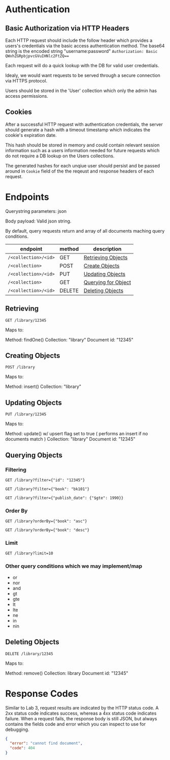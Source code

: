 # Authentication
## Basic Authorization via HTTP Headers

Each HTTP request should include the follow header which provides a users's credentials via the basic access authentication method. The base64 string is the encoded string "username:password"
`Authorization: Basic QWxhZGRpbjpvcGVuIHNlc2FtZQ==`

Each request will do a quick lookup with the DB for valid user credentials.

Idealy, we would want requests to be served through a secure connection via HTTPS protocol.

Users should be stored in the 'User' collection which only the admin has access permissions.

## Cookies

After a successful HTTP request with authentication credentials, the server should generate a hash with a timeout timestamp which indicates the cookie's expiration date.

This hash should be stored in memory and could contain relevant session information such as a users information needed for future requests which do not require a DB lookup on the Users collections.

The generated hashes for each unqiue user should persist and be passed around in `Cookie` field of the the reqeust and response headers of each request.

# Endpoints
Querystring parameters:
json

Body payload:
Valid json string.

By default, query requests return and array of all documents maching query conditions.


endpoint | method | description
--- | --- | ---
`/<collection>/<id>` | GET | [Retrieving Objects](#Retrieving)
`/<collection>` | POST | [Create Objects](#Create)
`/<collection>/<id>` | PUT | [Updating Objects](#Updating)
`/<collection>` | GET | [Querying for Object](#Querying)
`/<collection>/<id>` | DELETE | [Deleting Objects](#Deleting)


## <a name="Retrieving"></a>Retrieving
`GET /library/12345`

Maps to:

Method: findOne()
Collection: "library"
Document id: "12345"


## <a name="Create"></a>Creating Objects
`POST /library`

Maps to:

Method: insert()
Collection: "library"



## <a name="Updating"></a>Updating Objects
`PUT /library/12345`

Maps to:

Method: update() w/ upsert flag set to true ( performs an insert if no documents match )
Collection: "library"
Document id: "12345"


## <a name="Querying"></a>Querying Objects
### Filtering
`GET /library?filter={"id": "12345"}`

`GET /library?filter={"book": "bk101"}`

`GET /library?filter={"publish_date": {"$gte": 1990}}`

### Order By

`GET /library?orderBy={"book": "asc"}`

`GET /library?orderBy={"book": "desc"}`

### Limit

`GET /library?limit=10`

### Other query conditions which we may implement/map
- or
- nor
- and
- gt
- gte
- lt
- lte
- ne
- in
- nin

## <a name="Deleting"></a>Deleting Objects


`DELETE /library/12345`

Maps to:

Method: remove()
Collection: library
Document id: "12345"



# Response Codes

Similar to Lab 3, request results are indicated by the HTTP status code. A 2xx status code indicates success, whereas a 4xx status code indicates failure. When a request fails, the response body is still JSON, but always contains the fields code and error which you can inspect to use for debugging.

``` json
{
  "error": "cannot find document",
  "code": 404
}
```